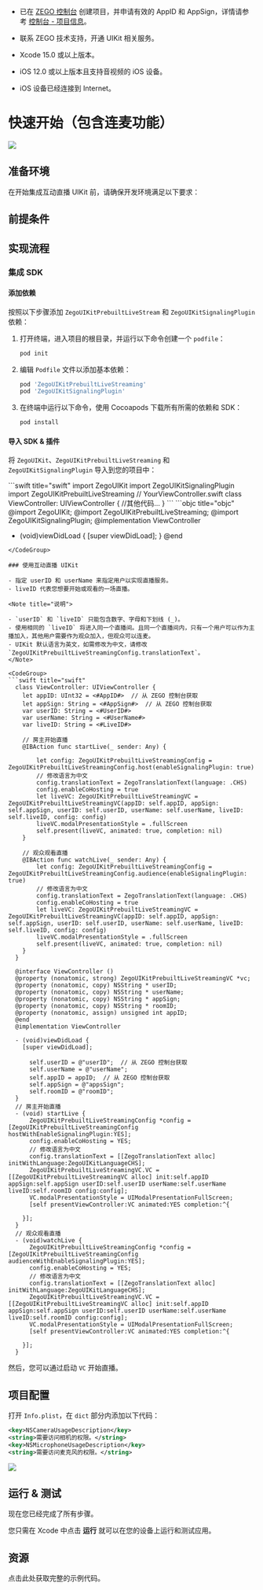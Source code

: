 - 已在 [ZEGO 控制台](https://console.zego.im) 创建项目，并申请有效的 AppID 和 AppSign，详情请参考 [控制台 - 项目信息](https://doc-zh.zego.im/article/12107)。
- 联系 ZEGO 技术支持，开通 UIKit 相关服务。

- Xcode 15.0 或以上版本。
- iOS 12.0 或以上版本且支持音视频的 iOS 设备。
- iOS 设备已经连接到 Internet。
# 快速开始（包含连麦功能）


<Frame width="512" height="auto" caption="">
  <img src="https://doc-media.zego.im/sdk-doc/Pics/ZegoUIKit/Flutter/live_with_cohosting2.gif" />
</Frame>

## 准备环境

在开始集成互动直播 UIKit 前，请确保开发环境满足以下要求：

<EnviromentRequiremenZh/>

## 前提条件

<UIKitCreateAccountAndServicesZh/>

## 实现流程
### 集成 SDK

#### 添加依赖

按照以下步骤添加 `ZegoUIKitPrebuiltLiveStream` 和 `ZegoUIKitSignalingPlugin` 依赖：

1. 打开终端，进入项目的根目录，并运行以下命令创建一个 `podfile`：

    ```bash
    pod init
    ```

2. 编辑 `Podfile` 文件以添加基本依赖：

    ```bash
    pod 'ZegoUIKitPrebuiltLiveStreaming'
    pod 'ZegoUIKitSignalingPlugin'
    ```

3. 在终端中运行以下命令，使用 Cocoapods 下载所有所需的依赖和 SDK：

    ```bash
    pod install
    ```

#### 导入 SDK & 插件

将 `ZegoUIKit`、`ZegoUIKitPrebuiltLiveStreaming` 和 `ZegoUIKitSignalingPlugin` 导入到您的项目中：

<CodeGroup>
```swift title="swift"
import ZegoUIKit
import ZegoUIKitSignalingPlugin
import ZegoUIKitPrebuiltLiveStreaming
// YourViewController.swift
class ViewController: UIViewController {
    //其他代码...
}
```
```objc title="objc"
@import ZegoUIKit;
@import ZegoUIKitPrebuiltLiveStreaming;
@import ZegoUIKitSignalingPlugin;
@implementation ViewController

- (void)viewDidLoad {
  [super viewDidLoad];
}
@end
```
</CodeGroup>

### 使用互动直播 UIKit

- 指定 userID 和 userName 来指定用户以实现直播服务。
- liveID 代表您想要开始或观看的一场直播。

<Note title="说明">

- `userID` 和 `liveID` 只能包含数字、字母和下划线 (_)。
- 使用相同的 `liveID` 将进入同一个直播间。且同一个直播间内，只有一个用户可以作为主播加入，其他用户需要作为观众加入，但观众可以连麦。
- UIKit 默认语言为英文，如需修改为中文，请修改 `ZegoUIKitPrebuiltLiveStreamingConfig.translationText`。
</Note>

<CodeGroup>
```swift title="swift"
  class ViewController: UIViewController {
    let appID: UInt32 = <#AppID#>  // 从 ZEGO 控制台获取
    let appSign: String = <#AppSign#>  // 从 ZEGO 控制台获取
    var userID: String = <#UserID#>
    var userName: String = <#UserName#>
    var liveID: String = <#LiveID#>

    // 房主开始直播
    @IBAction func startLive(_ sender: Any) {
        
        let config: ZegoUIKitPrebuiltLiveStreamingConfig = ZegoUIKitPrebuiltLiveStreamingConfig.host(enableSignalingPlugin: true)
        // 修改语言为中文
        config.translationText = ZegoTranslationText(language: .CHS)
        config.enableCoHosting = true
        let liveVC: ZegoUIKitPrebuiltLiveStreamingVC = ZegoUIKitPrebuiltLiveStreamingVC(appID: self.appID, appSign: self.appSign, userID: self.userID, userName: self.userName, liveID: self.liveID, config: config)
        liveVC.modalPresentationStyle = .fullScreen
        self.present(liveVC, animated: true, completion: nil)
    }

    // 观众观看直播
    @IBAction func watchLive(_ sender: Any) {
        let config: ZegoUIKitPrebuiltLiveStreamingConfig = ZegoUIKitPrebuiltLiveStreamingConfig.audience(enableSignalingPlugin: true)
        // 修改语言为中文
        config.translationText = ZegoTranslationText(language: .CHS)
        config.enableCoHosting = true
        let liveVC: ZegoUIKitPrebuiltLiveStreamingVC = ZegoUIKitPrebuiltLiveStreamingVC(appID: self.appID, appSign: self.appSign, userID: self.userID, userName: self.userName, liveID: self.liveID, config: config)
        liveVC.modalPresentationStyle = .fullScreen
        self.present(liveVC, animated: true, completion: nil)
    }
  }
  ```
```objc title="objc"
  @interface ViewController ()
  @property (nonatomic, strong) ZegoUIKitPrebuiltLiveStreamingVC *vc;
  @property (nonatomic, copy) NSString * userID;
  @property (nonatomic, copy) NSString * userName;
  @property (nonatomic, copy) NSString * appSign;
  @property (nonatomic, copy) NSString * roomID;
  @property (nonatomic, assign) unsigned int appID;
  @end
  @implementation ViewController

  - (void)viewDidLoad {
    [super viewDidLoad];
    
      self.userID = @"userID";  // 从 ZEGO 控制台获取
      self.userName = @"userName";
      self.appID = appID;  // 从 ZEGO 控制台获取
      self.appSign = @"appsSign";
      self.roomID = @"roomID";
  }
  // 房主开始直播
  - (void) startLive {
      ZegoUIKitPrebuiltLiveStreamingConfig *config = [ZegoUIKitPrebuiltLiveStreamingConfig hostWithEnableSignalingPlugin:YES];
      config.enableCoHosting = YES;
      // 修改语言为中文
      config.translationText = [[ZegoTranslationText alloc] initWithLanguage:ZegoUIKitLanguageCHS];
      ZegoUIKitPrebuiltLiveStreamingVC.VC = [[ZegoUIKitPrebuiltLiveStreamingVC alloc] init:self.appID appSign:self.appSign userID:self.userID userName:self.userName liveID:self.roomID config:config];
      VC.modalPresentationStyle = UIModalPresentationFullScreen;
      [self presentViewController:VC animated:YES completion:^{
      
    }];
  }
  // 观众观看直播
  - (void)watchLive {
      ZegoUIKitPrebuiltLiveStreamingConfig *config = [ZegoUIKitPrebuiltLiveStreamingConfig audienceWithEnableSignalingPlugin:YES];
      config.enableCoHosting = YES;
      // 修改语言为中文
      config.translationText = [[ZegoTranslationText alloc] initWithLanguage:ZegoUIKitLanguageCHS];
      ZegoUIKitPrebuiltLiveStreamingVC.VC = [[ZegoUIKitPrebuiltLiveStreamingVC alloc] init:self.appID appSign:self.appSign userID:self.userID userName:self.userName liveID:self.roomID config:config];
      VC.modalPresentationStyle = UIModalPresentationFullScreen;
      [self presentViewController:VC animated:YES completion:^{
      
    }];
  }
  ```
</CodeGroup>

然后，您可以通过启动 `VC` 开始直播。

## 项目配置

打开 `Info.plist`，在 `dict` 部分内添加以下代码：

```xml
<key>NSCameraUsageDescription</key>
<string>需要访问相机的权限。</string>
<key>NSMicrophoneUsageDescription</key>
<string>需要访问麦克风的权限。</string>
```

<Frame width="512" height="auto" caption="">
  <img src="https://doc-media.zego.im/sdk-doc/Pics/ZegoUIKit/iOS/add_mic_camera_permissions.png" />
</Frame>

## 运行 & 测试

现在您已经完成了所有步骤。

您只需在 Xcode 中点击 **运行** 就可以在您的设备上运行和测试应用。

## 资源

<CardGroup cols={2}>
<Card title="示例代码" href="https://github.com/ZEGOCLOUD/zego_uikit_prebuilt_live_streaming_example_ios" target="_blank">
  点击此处获取完整的示例代码。
</Card>
</CardGroup>
